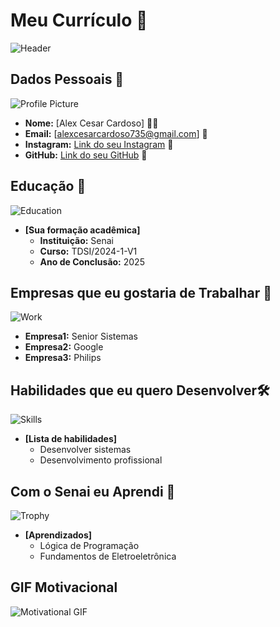 
# Meu Currículo 🌟

![Header](https://images.unsplash.com/photo-1584697964358-3e14ca57658b?ixlib=rb-1.2.1&auto=format&fit=crop&w=1000&q=80)

## Dados Pessoais 📄
![Profile Picture](https://sgn.sesisenai.org.br/arquivos/cliente/fe/62/ea/fe62eae57e0db5f8fc3ba9edcad8cf5a/ScreenHunter1156.png)
- **Nome:** [Alex Cesar Cardoso] 🙍‍♂️
- **Email:** [alexcesarcardoso735@gmail.com] 📧
- **Instagram:** [Link do seu Instagram](https://www.linkedin.com) 🔗
- **GitHub:** [Link do seu GitHub](https://github.com/alexcardoso047) 🔗

## Educação 🏫
![Education](https://images.unsplash.com/photo-1503676260728-1c00da094a0b?ixlib=rb-1.2.1&auto=format&fit=crop&w=50&q=80)
- **[Sua formação acadêmica]**  
  - **Instituição:** Senai
  - **Curso:** TDSI/2024-1-V1
  - **Ano de Conclusão:** 2025

## Empresas que eu gostaria de Trabalhar 💼
![Work](https://www.senior.com.br/)
  - **Empresa1:** Senior Sistemas 
  - **Empresa2:** Google
  - **Empresa3:** Philips

## Habilidades que eu quero Desenvolver🛠️
![Skills](https://images.unsplash.com/photo-1486312338219-ce68d2c6f44d?ixlib=rb-1.2.1&auto=format&fit=crop&w=50&q=80)
- **[Lista de habilidades]**
  - Desenvolver sistemas
  - Desenvolvimento profissional

## Com o Senai eu Aprendi 🎉
![Trophy](https://fiesc.com.br/sites/default/files/styles/800x533/public/galeria/2021-12/Noticias-10x15-800x533.jpg?itok=YJUrkF_O)
- **[Aprendizados]**
  - Lógica de Programação
  - Fundamentos de Eletroeletrônica

## GIF Motivacional 
![Motivational GIF](https://i.makeagif.com/media/7-05-2021/3VMxJI.gif)
